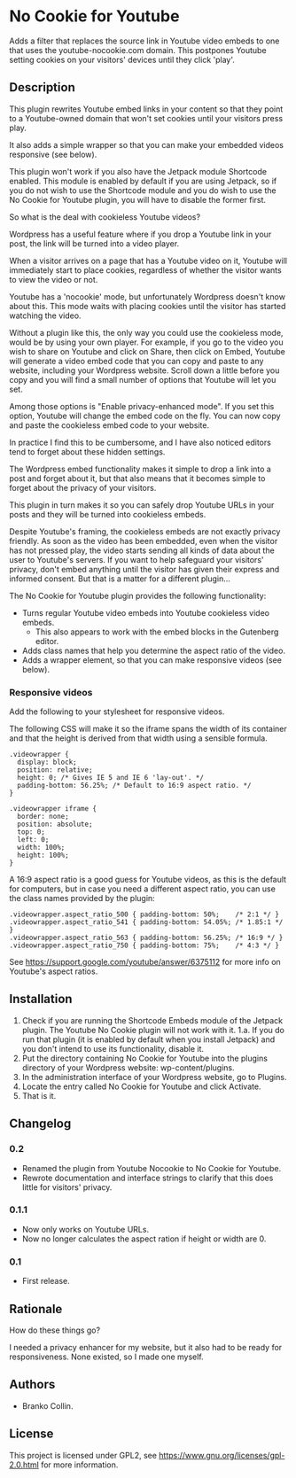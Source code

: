# No Cookie for Youtube

Adds a filter that replaces the source link in Youtube video embeds to one that uses the youtube-nocookie.com domain. This postpones Youtube setting cookies on your visitors' devices until they click 'play'.


## Description 

This plugin rewrites Youtube embed links in your content so that they point to a Youtube-owned domain that won't set cookies until your visitors press play. 

It also adds a simple wrapper so that you can make your embedded videos responsive (see below).

This plugin won't work if you also have the Jetpack module Shortcode enabled. This module is enabled by default if you are using Jetpack, so if you do not wish to use the Shortcode module and you do wish to use the No Cookie for Youtube plugin, you will have to disable the former first.

So what is the deal with cookieless Youtube videos?

Wordpress has a useful feature where if you drop a Youtube link in your post, the link will be turned into a video player. 

When a visitor arrives on a page that has a Youtube video on it, Youtube will immediately start to place cookies, regardless of whether the visitor wants to view the video or not.

Youtube has a 'nocookie' mode, but unfortunately Wordpress doesn't know about this. This mode waits with placing cookies until the visitor has started watching the video.

Without a plugin like this, the only way you could use the cookieless mode, would be by using your own player. For example, if you go to the video you wish to share on Youtube and click on Share, then click on Embed, Youtube will generate a video embed code that you can copy and paste to any website, including your Wordpress website. Scroll down a little before you copy and you will find a small number of options that Youtube will let you set. 

Among those options is "Enable privacy-enhanced mode". If you set this option, Youtube will change the embed code on the fly. You can now copy and paste the cookieless embed code to your website.

In practice I find this to be cumbersome, and I have also noticed editors tend to forget about these hidden settings.

The Wordpress embed functionality makes it simple to drop a link into a post and forget about it, but that also means that it becomes simple to forget about the privacy of your visitors.

This plugin in turn makes it so you can safely drop Youtube URLs in your posts and they will be turned into cookieless embeds.

Despite Youtube's framing, the cookieless embeds are not exactly privacy friendly. As soon as the video has been embedded, even when the visitor has not pressed play, the video starts sending all kinds of data about the user to Youtube's servers. If you want to help safeguard your visitors' privacy, don't embed anything until the visitor has given their express and informed consent. But that is a matter for a different plugin...

The No Cookie for Youtube plugin provides the following functionality: 

* Turns regular Youtube video embeds into Youtube cookieless video embeds.
  * This also appears to work with the embed blocks in the Gutenberg editor.
* Adds class names that help you determine the aspect ratio of the video.
* Adds a wrapper element, so that you can make responsive videos (see below).


### Responsive videos 

Add the following to your stylesheet for responsive videos. 

The following CSS will make it so the iframe spans the width of its container and that the height is derived from that width using a sensible formula.

    .videowrapper {
      display: block;
	  position: relative;
	  height: 0; /* Gives IE 5 and IE 6 'lay-out'. */
	  padding-bottom: 56.25%; /* Default to 16:9 aspect ratio. */
    }

    .videowrapper iframe {
      border: none;
      position: absolute;
      top: 0;
      left: 0;
      width: 100%;
      height: 100%;
    }

A 16:9 aspect ratio is a good guess for Youtube videos, as this is the default for computers, but in case you need a different aspect ratio, you can use the class names provided by the plugin:

    .videowrapper.aspect_ratio_500 { padding-bottom: 50%;    /* 2:1 */ }
    .videowrapper.aspect_ratio_541 { padding-bottom: 54.05%; /* 1.85:1 */ }
    .videowrapper.aspect_ratio_563 { padding-bottom: 56.25%; /* 16:9 */ }
    .videowrapper.aspect_ratio_750 { padding-bottom: 75%;    /* 4:3 */ }

See https://support.google.com/youtube/answer/6375112 for more info on Youtube's aspect ratios.



## Installation 

1. Check if you are running the Shortcode Embeds module of the Jetpack plugin. The Youtube No Cookie plugin will not work with it.
1.a. If you do run that plugin (it is enabled by default when you install Jetpack) and you don't intend to use its functionality, disable it.
2. Put the directory containing No Cookie for Youtube into the plugins directory of your Wordpress website: wp-content/plugins.
3. In the administration interface of your Wordpress website, go to Plugins.
4. Locate the entry called No Cookie for Youtube and click Activate.
5. That is it.



## Changelog 

### 0.2

* Renamed the plugin from Youtube Nocookie to No Cookie for Youtube.
* Rewrote documentation and interface strings to clarify that this does little for visitors' privacy.

### 0.1.1 

* Now only works on Youtube URLs.
* Now no longer calculates the aspect ration if height or width are 0.

### 0.1 

* First release.



## Rationale 

How do these things go? 

I needed a privacy enhancer for my website, but it also had to be ready for responsiveness. None existed, so I made one myself.

## Authors

* Branko Collin.

## License

This project is licensed under GPL2, see https://www.gnu.org/licenses/gpl-2.0.html for more information.

